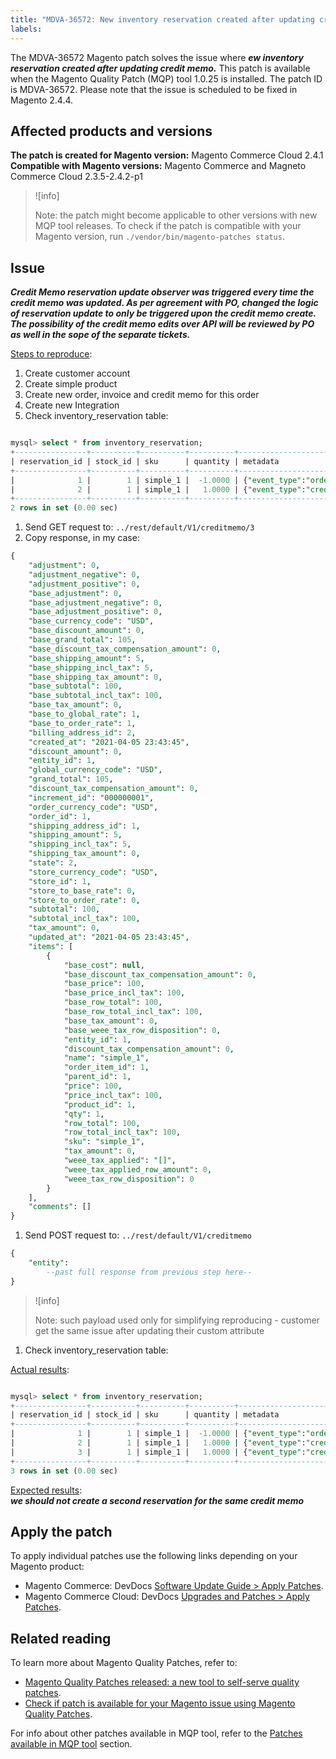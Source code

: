 ```yaml
---
title: "MDVA-36572: New inventory reservation created after updating credit memo"
labels:
---
```

The MDVA-36572 Magento patch solves the issue where ***ew inventory reservation created after updating credit memo.*** This patch is available when the Magento Quality Patch (MQP) tool 1.0.25 is installed. The patch ID is MDVA-36572. Please note that the issue is scheduled to be fixed in Magento  2.4.4.

## Affected products and versions

**The patch is created for Magento version:**
Magento Commerce Cloud 2.4.1
**Compatible with Magento versions:**
Magento Commerce and Magneto Commerce Cloud 2.3.5-2.4.2-p1
>![info]
>
>Note: the patch might become applicable to other versions with new MQP tool releases. To check if the patch is compatible with your Magento version, run `./vendor/bin/magento-patches status`.

## Issue
***Credit Memo reservation update observer was triggered every time the credit memo was updated. As per agreement with PO, changed the logic of reservation update to only be triggered upon the credit memo create. The possibility of the credit memo edits over API will be reviewed by PO as well in the sope of the separate tickets.***

<ins>Steps to reproduce</ins>:

1. Create customer account
1. Create simple product
1. Create new order, invoice and credit memo for this order
1. Create new Integration
1. Check inventory_reservation table:
```sql

mysql> select * from inventory_reservation;
+----------------+----------+----------+----------+-------------------------------------------------------------------------------------------------------------+
| reservation_id | stock_id | sku      | quantity | metadata                                                                                                    |
+----------------+----------+----------+----------+-------------------------------------------------------------------------------------------------------------+
|              1 |        1 | simple_1 |  -1.0000 | {"event_type":"order_placed","object_type":"order","object_id":"","object_increment_id":"000000001"}        |
|              2 |        1 | simple_1 |   1.0000 | {"event_type":"creditmemo_created","object_type":"order","object_id":"1","object_increment_id":"000000001"} |
+----------------+----------+----------+----------+-------------------------------------------------------------------------------------------------------------+
2 rows in set (0.00 sec)
```
1. Send GET request to: `../rest/default/V1/creditmemo/3`
1. Copy response, in my case:

```sql
{
    "adjustment": 0,
    "adjustment_negative": 0,
    "adjustment_positive": 0,
    "base_adjustment": 0,
    "base_adjustment_negative": 0,
    "base_adjustment_positive": 0,
    "base_currency_code": "USD",
    "base_discount_amount": 0,
    "base_grand_total": 105,
    "base_discount_tax_compensation_amount": 0,
    "base_shipping_amount": 5,
    "base_shipping_incl_tax": 5,
    "base_shipping_tax_amount": 0,
    "base_subtotal": 100,
    "base_subtotal_incl_tax": 100,
    "base_tax_amount": 0,
    "base_to_global_rate": 1,
    "base_to_order_rate": 1,
    "billing_address_id": 2,
    "created_at": "2021-04-05 23:43:45",
    "discount_amount": 0,
    "entity_id": 1,
    "global_currency_code": "USD",
    "grand_total": 105,
    "discount_tax_compensation_amount": 0,
    "increment_id": "000000001",
    "order_currency_code": "USD",
    "order_id": 1,
    "shipping_address_id": 1,
    "shipping_amount": 5,
    "shipping_incl_tax": 5,
    "shipping_tax_amount": 0,
    "state": 2,
    "store_currency_code": "USD",
    "store_id": 1,
    "store_to_base_rate": 0,
    "store_to_order_rate": 0,
    "subtotal": 100,
    "subtotal_incl_tax": 100,
    "tax_amount": 0,
    "updated_at": "2021-04-05 23:43:45",
    "items": [
        {
            "base_cost": null,
            "base_discount_tax_compensation_amount": 0,
            "base_price": 100,
            "base_price_incl_tax": 100,
            "base_row_total": 100,
            "base_row_total_incl_tax": 100,
            "base_tax_amount": 0,
            "base_weee_tax_row_disposition": 0,
            "entity_id": 1,
            "discount_tax_compensation_amount": 0,
            "name": "simple_1",
            "order_item_id": 1,
            "parent_id": 1,
            "price": 100,
            "price_incl_tax": 100,
            "product_id": 1,
            "qty": 1,
            "row_total": 100,
            "row_total_incl_tax": 100,
            "sku": "simple_1",
            "tax_amount": 0,
            "weee_tax_applied": "[]",
            "weee_tax_applied_row_amount": 0,
            "weee_tax_row_disposition": 0
        }
    ],
    "comments": []
}
```
1. Send POST request to:
`../rest/default/V1/creditmemo`
```sql
{
    "entity":
        --past full response from previous step here--
}
```
>![info]
>
>Note:
such payload used only for simplifying reproducing - customer get the same issue after updating their custom attribute

1. Check inventory_reservation table:

<ins>Actual results</ins>:
```sql

mysql> select * from inventory_reservation;
+----------------+----------+----------+----------+-------------------------------------------------------------------------------------------------------------+
| reservation_id | stock_id | sku      | quantity | metadata                                                                                                    |
+----------------+----------+----------+----------+-------------------------------------------------------------------------------------------------------------+
|              1 |        1 | simple_1 |  -1.0000 | {"event_type":"order_placed","object_type":"order","object_id":"","object_increment_id":"000000001"}        |
|              2 |        1 | simple_1 |   1.0000 | {"event_type":"creditmemo_created","object_type":"order","object_id":"1","object_increment_id":"000000001"} |
|              3 |        1 | simple_1 |   1.0000 | {"event_type":"creditmemo_created","object_type":"order","object_id":"1","object_increment_id":"000000001"} |
+----------------+----------+----------+----------+-------------------------------------------------------------------------------------------------------------+
3 rows in set (0.00 sec)
```

<ins>Expected results</ins>:  
***we should not create a second reservation for the same credit memo***


## Apply the patch

To apply individual patches use the following links depending on your Magento product:

* Magento Commerce: DevDocs [Software Update Guide > Apply Patches](https://devdocs.magento.com/guides/v2.4/comp-mgr/patching/mqp.html).
* Magento Commerce Cloud: DevDocs [Upgrades and Patches > Apply Patches](https://devdocs.magento.com/cloud/project/project-patch.html).

## Related reading

To learn more about Magento Quality Patches, refer to:

* [Magento Quality Patches released: a new tool to self-serve quality patches](https://support.magento.com/hc/en-us/articles/360047139492).
* [Check if patch is available for your Magento issue using Magento Quality Patches](https://support.magento.com/hc/en-us/articles/360047125252).

For info about other patches available in MQP tool, refer to the [Patches available in MQP tool](https://support.magento.com/hc/en-us/sections/360010506631-Patches-available-in-MQP-tool-) section.
